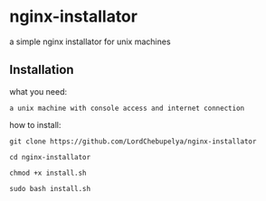 # nginx-installator
a simple nginx installator for unix machines

## Installation

what you need: 

`a unix machine with console access and internet connection`

how to install:

`git clone https://github.com/LordChebupelya/nginx-installator`

`cd nginx-installator`

`chmod +x install.sh`

`sudo bash install.sh`
